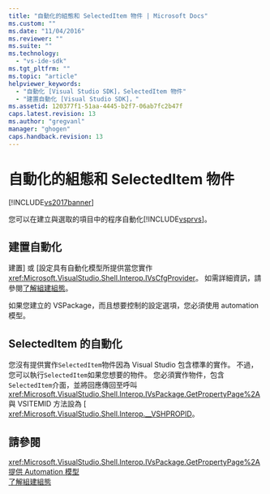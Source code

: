 ```yaml
---
title: "自動化的組態和 SelectedItem 物件 | Microsoft Docs"
ms.custom: ""
ms.date: "11/04/2016"
ms.reviewer: ""
ms.suite: ""
ms.technology: 
  - "vs-ide-sdk"
ms.tgt_pltfrm: ""
ms.topic: "article"
helpviewer_keywords: 
  - "自動化 [Visual Studio SDK]，SelectedItem 物件"
  - "建置自動化 [Visual Studio SDK]，"
ms.assetid: 120377f1-51aa-4445-b2f7-06ab7fc2b47f
caps.latest.revision: 13
ms.author: "gregvanl"
manager: "ghogen"
caps.handback.revision: 13
---
```

# 自動化的組態和 SelectedItem 物件
[!INCLUDE[vs2017banner](../../code-quality/includes/vs2017banner.md)]

您可以在建立與選取的項目中的程序自動化[!INCLUDE[vsprvs](../../code-quality/includes/vsprvs_md.md)]。  
  
## 建置自動化  
 建置\] 或 \[設定具有自動化模型所提供當您實作<xref:Microsoft.VisualStudio.Shell.Interop.IVsCfgProvider>。  如需詳細資訊，請參閱[了解組建組態](../../ide/understanding-build-configurations.md)。  
  
 如果您建立的 VSPackage，而且想要控制的設定選項，您必須使用 automation 模型。  
  
## SelectedItem 的自動化  
 您沒有提供實作`SelectedItem`物件因為 Visual Studio 包含標準的實作。  不過，您可以執行`SelectedItem`如果您想要的物件。  您必須實作物件，包含`SelectedItem`介面，並將回應傳回至呼叫<xref:Microsoft.VisualStudio.Shell.Interop.IVsPackage.GetPropertyPage%2A>與 VSITEMID 方法設為 \[ <xref:Microsoft.VisualStudio.Shell.Interop.__VSHPROPID>。  
  
## 請參閱  
 <xref:Microsoft.VisualStudio.Shell.Interop.IVsPackage.GetPropertyPage%2A>   
 [提供 Automation 模型](../../extensibility/internals/contributing-to-the-automation-model.md)   
 [了解組建組態](../../ide/understanding-build-configurations.md)